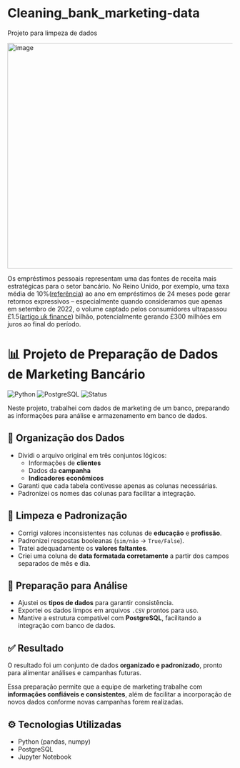 # Cleaning_bank_marketing-data
Projeto para limpeza de dados

<img width="773" height="505" alt="image" src="https://github.com/user-attachments/assets/9b9990ca-02ed-49be-89a3-a14675a02d53" />

Os empréstimos pessoais representam uma das fontes de receita mais estratégicas para o setor bancário. No Reino Unido, por exemplo, uma taxa média de 10%([referência](https://www.experian.com/blogs/ask-experian/whats-a-good-interest-rate-for-a-personal-loan/)) ao ano em empréstimos de 24 meses pode gerar retornos expressivos – especialmente quando consideramos que apenas em setembro de 2022, o volume captado pelos consumidores ultrapassou £1.5([artigo uk finance](https://www.ukfinance.org.uk/system/files/2022-12/Household%20Finance%20Review%202022%20Q3-%20Final.pdf)) bilhão, potencialmente gerando £300 milhões em juros ao final do período.

# 📊 Projeto de Preparação de Dados de Marketing Bancário

![Python](https://img.shields.io/badge/Python-3.9+-blue?logo=python)
![PostgreSQL](https://img.shields.io/badge/PostgreSQL-Compatible-blue?logo=postgresql)
![Status](https://img.shields.io/badge/status-finalizado-brightgreen)

Neste projeto, trabalhei com dados de marketing de um banco, preparando as informações para análise e armazenamento em banco de dados.



## 🧱 Organização dos Dados

- Dividi o arquivo original em três conjuntos lógicos:
  - Informações de **clientes**
  - Dados da **campanha**
  - **Indicadores econômicos**
- Garanti que cada tabela contivesse apenas as colunas necessárias.
- Padronizei os nomes das colunas para facilitar a integração.



## 🧹 Limpeza e Padronização

- Corrigi valores inconsistentes nas colunas de **educação** e **profissão**.
- Padronizei respostas booleanas (`sim/não` → `True/False`).
- Tratei adequadamente os **valores faltantes**.
- Criei uma coluna de **data formatada corretamente** a partir dos campos separados de mês e dia.



## 🧪 Preparação para Análise

- Ajustei os **tipos de dados** para garantir consistência.
- Exportei os dados limpos em arquivos `.CSV` prontos para uso.
- Mantive a estrutura compatível com **PostgreSQL**, facilitando a integração com banco de dados.



## ✅ Resultado

O resultado foi um conjunto de dados **organizado e padronizado**, pronto para alimentar análises e campanhas futuras.

Essa preparação permite que a equipe de marketing trabalhe com **informações confiáveis e consistentes**, além de facilitar a incorporação de novos dados conforme novas campanhas forem realizadas.


## ⚙️ Tecnologias Utilizadas

- Python (pandas, numpy)
- PostgreSQL
- Jupyter Notebook




